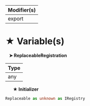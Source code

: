 | Modifier(s)                            |
|----------------------------------------|
| export |

# &#9733; Variable(s)

&nbsp;&nbsp; **&#10148; ReplaceableRegistration**

| Type                        |
|-----------------------------|
| any |

&nbsp;&nbsp;&nbsp;&nbsp;&nbsp; **&#9733; Initializer**

```ts
Replaceable as unknown as IRegistry
```
